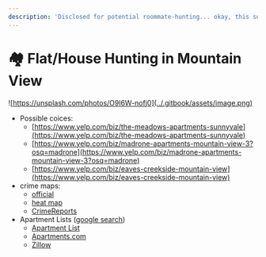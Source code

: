 ```yaml
---
description: 'Disclosed for potential roommate-hunting... okay, this sounds weird.'
---
```


# 🏘 Flat/House Hunting in Mountain View

![https://unsplash.com/photos/O9l6W-nofj0](../.gitbook/assets/image.png)

* Possible coices:
  * [https://www.yelp.com/biz/the-meadows-apartments-sunnyvale](https://www.yelp.com/biz/the-meadows-apartments-sunnyvale)
  * [https://www.yelp.com/biz/madrone-apartments-mountain-view-3?osq=madrone](https://www.yelp.com/biz/madrone-apartments-mountain-view-3?osq=madrone)
  * [https://www.yelp.com/biz/eaves-creekside-mountain-view](https://www.yelp.com/biz/eaves-creekside-mountain-view)
* crime maps:
  * [official](https://www.mountainview.gov/depts/police/crime/crimemap/default.asp)
  * [heat map](https://www.trulia.com/real_estate/Mountain_View-California/crime/)
  * [CrimeReports](https://www.crimereports.com/home/#!/dashboard?incident_types=Assault%252CAssault%2520with%2520Deadly%2520Weapon%252CBreaking%2520%2526%2520Entering%252CDisorder%252CDrugs%252CHomicide%252CKidnapping%252CLiquor%252COther%2520Sexual%2520Offense%252CProperty%2520Crime%252CProperty%2520Crime%2520Commercial%252CProperty%2520Crime%2520Residential%252CQuality%2520of%2520Life%252CRobbery%252CSexual%2520Assault%252CSexual%2520Offense%252CTheft%252CTheft%2520from%2520Vehicle%252CTheft%2520of%2520Vehicle&start_date=2018-06-26&end_date=2018-12-23&days=sunday%252Cmonday%252Ctuesday%252Cwednesday%252Cthursday%252Cfriday%252Csaturday&start_time=0&end_time=23&include_sex_offenders=true&lat=37.40662484134086&lng=-122.08677291870116&zoom=16&current_tab=map&shapeIds=&shape_id=false)
* Apartment Lists \([google search](https://www.google.com/search?q=place+to+rent%2C+mountain+view&oq=place+to+rent%2C+mountain+view&aqs=chrome..69i57j0l5.6447j1j7&sourceid=chrome&ie=UTF-8)\)
  * [Apartment List](https://www.apartmentlist.com/shortlist)
  * [Apartments.com](https://www.apartments.com/monte-sierra-apartments-mountain-view-ca/zkpt94w/)
  * [Zillow](https://www.zillow.com/homes/for_rent/condo,apartment_duplex_type/0-892096_price/0-3600_mp/1_laundry/featured_sort/37.432988,-122.064071,37.38772,-122.125869_rect/13_zm/)

